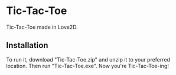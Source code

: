 # Tic-Tac-Toe
 Tic-Tac-Toe made in Love2D.

## Installation
To run it, download "Tic-Tac-Toe.zip" and unzip it to your preferred location. Then run "Tic-Tac-Toe.exe". Now you're Tic-Tac-Toe-ing!